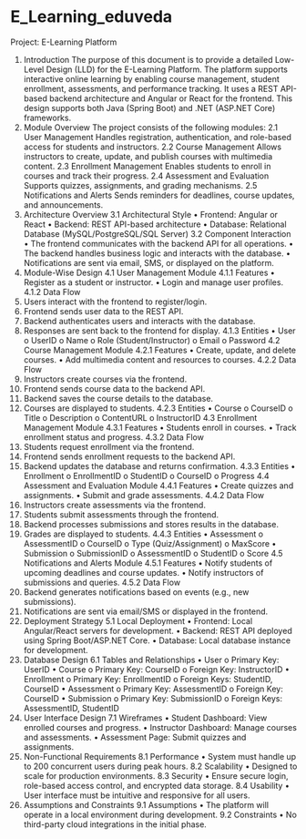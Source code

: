 # E_Learning_eduveda

Project: E-Learning Platform
1. Introduction
The purpose of this document is to provide a detailed Low-Level Design (LLD) for the E-Learning Platform. 
The platform supports interactive online learning by enabling course management, student enrollment, 
assessments, and performance tracking. It uses a REST API-based backend architecture and Angular or 
React for the frontend.
This design supports both Java (Spring Boot) and .NET (ASP.NET Core) frameworks.
2. Module Overview
The project consists of the following modules:
2.1 User Management
Handles registration, authentication, and role-based access for students and instructors.
2.2 Course Management
Allows instructors to create, update, and publish courses with multimedia content.
2.3 Enrollment Management
Enables students to enroll in courses and track their progress.
2.4 Assessment and Evaluation
Supports quizzes, assignments, and grading mechanisms.
2.5 Notifications and Alerts
Sends reminders for deadlines, course updates, and announcements.
3. Architecture Overview
3.1 Architectural Style
• Frontend: Angular or React
• Backend: REST API-based architecture
• Database: Relational Database (MySQL/PostgreSQL/SQL Server)
3.2 Component Interaction
• The frontend communicates with the backend API for all operations.
• The backend handles business logic and interacts with the database.
• Notifications are sent via email, SMS, or displayed on the platform.
4. Module-Wise Design
4.1 User Management Module
4.1.1 Features
• Register as a student or instructor.
• Login and manage user profiles.
4.1.2 Data Flow
1. Users interact with the frontend to register/login.
2. Frontend sends user data to the REST API.
3. Backend authenticates users and interacts with the database.
4. Responses are sent back to the frontend for display.
4.1.3 Entities
• User
o UserID
o Name
o Role (Student/Instructor)
o Email
o Password
4.2 Course Management Module
4.2.1 Features
• Create, update, and delete courses.
• Add multimedia content and resources to courses.
4.2.2 Data Flow
1. Instructors create courses via the frontend.
2. Frontend sends course data to the backend API.
3. Backend saves the course details to the database.
4. Courses are displayed to students.
4.2.3 Entities
• Course
o CourseID
o Title
o Description
o ContentURL
o InstructorID
4.3 Enrollment Management Module
4.3.1 Features
• Students enroll in courses.
• Track enrollment status and progress.
4.3.2 Data Flow
1. Students request enrollment via the frontend.
2. Frontend sends enrollment requests to the backend API.
3. Backend updates the database and returns confirmation.
4.3.3 Entities
• Enrollment
o EnrollmentID
o StudentID
o CourseID
o Progress
4.4 Assessment and Evaluation Module
4.4.1 Features
• Create quizzes and assignments.
• Submit and grade assessments.
4.4.2 Data Flow
1. Instructors create assessments via the frontend.
2. Students submit assessments through the frontend.
3. Backend processes submissions and stores results in the database.
4. Grades are displayed to students.
4.4.3 Entities
• Assessment
o AssessmentID
o CourseID
o Type (Quiz/Assignment)
o MaxScore
• Submission
o SubmissionID
o AssessmentID
o StudentID
o Score
4.5 Notifications and Alerts Module
4.5.1 Features
• Notify students of upcoming deadlines and course updates.
• Notify instructors of submissions and queries.
4.5.2 Data Flow
1. Backend generates notifications based on events (e.g., new submissions).
2. Notifications are sent via email/SMS or displayed in the frontend.
5. Deployment Strategy
5.1 Local Deployment
• Frontend: Local Angular/React servers for development.
• Backend: REST API deployed using Spring Boot/ASP.NET Core.
• Database: Local database instance for development.
6. Database Design
6.1 Tables and Relationships
• User
o Primary Key: UserID
• Course
o Primary Key: CourseID
o Foreign Key: InstructorID
• Enrollment
o Primary Key: EnrollmentID
o Foreign Keys: StudentID, CourseID
• Assessment
o Primary Key: AssessmentID
o Foreign Key: CourseID
• Submission
o Primary Key: SubmissionID
o Foreign Keys: AssessmentID, StudentID
7. User Interface Design
7.1 Wireframes
• Student Dashboard: View enrolled courses and progress.
• Instructor Dashboard: Manage courses and assessments.
• Assessment Page: Submit quizzes and assignments.
8. Non-Functional Requirements
8.1 Performance
• System must handle up to 200 concurrent users during peak hours.
8.2 Scalability
• Designed to scale for production environments.
8.3 Security
• Ensure secure login, role-based access control, and encrypted data storage.
8.4 Usability
• User interface must be intuitive and responsive for all users.
9. Assumptions and Constraints
9.1 Assumptions
• The platform will operate in a local environment during development.
9.2 Constraints
• No third-party cloud integrations in the initial phase.
